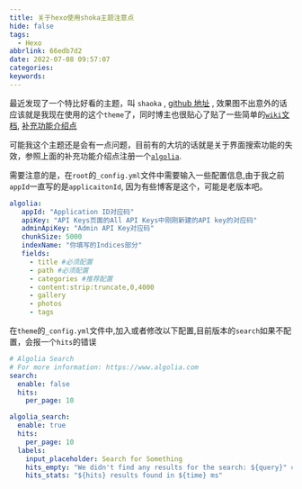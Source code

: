 ```yaml
---
title: 关于hexo使用shoka主题注意点
hide: false
tags:
  - Hexo
abbrlink: 66edb7d2
date: 2022-07-08 09:57:07
categories:
keywords:
---
```


最近发现了一个特比好看的主题，叫 `shaoka` , [github 地址](https://github.com/amehime/hexo-theme-shoka) , 效果图不出意外的话应该就是我现在使用的这个`theme`了，同时博主也很贴心了贴了一些简单的[`wiki`文档](https://shoka.lostyu.me/computer-science/note/theme-shoka-doc/dependents/), [补充功能介绍点](https://www.reversesacle.com/Hexo-Shoka%E4%B8%BB%E9%A2%98%E5%8A%9F%E8%83%BD%E4%BB%8B%E7%BB%8D%E8%A1%A5%E5%85%85%E7%82%B9/)

可能我这个主题还是会有一点问题，目前有的大坑的话就是关于界面搜索功能的失效，参照上面的补充功能介绍点注册一个[`algolia`](https://www.algolia.com/).

需要注意的是，在`root`的`_config.yml`文件中需要输入一些配置信息,由于我之前`appId`一直写的是`applicaitonId`, 因为有些博客是这个，可能是老版本吧。

```yml
algolia:
   appId: "Application ID对应码"
   apiKey: "API Keys页面的All API Keys中刚刚新建的API key的对应码"
   adminApiKey: "Admin API Key对应码"
   chunkSize: 5000
   indexName: "你填写的Indices部分"
   fields:
     - title #必须配置
     - path #必须配置
     - categories #推荐配置
     - content:strip:truncate,0,4000
     - gallery
     - photos
     - tags
```

在`theme`的`_config.yml`文件中,加入或者修改以下配置,目前版本的`search`如果不配置，会报一个`hits`的错误
```yml
# Algolia Search
# For more information: https://www.algolia.com
search:
  enable: false
  hits:
    per_page: 10

algolia_search:
  enable: true
  hits:
    per_page: 10
  labels:
    input_placeholder: Search for Something 
    hits_empty: "We didn't find any results for the search: ${query}" # if there are no result
    hits_stats: "${hits} results found in ${time} ms"
```


